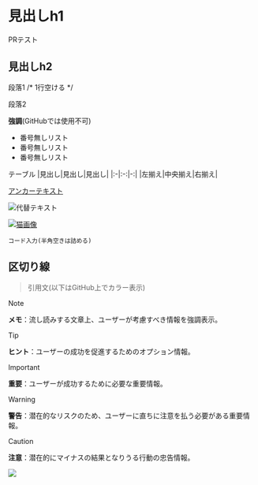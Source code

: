 # 見出しh1

PRテスト

## 見出しh2

段落1 /* 1行空ける */

段落2

**強調**(GitHubでは使用不可)

- 番号無しリスト
- 番号無しリスト
- 番号無しリスト

テーブル
|見出し|見出し|見出し|
|:-|:-:|-:|
|左揃え|中央揃え|右揃え|

[アンカーテキスト](リンクパス)

![代替テキスト](https://placekitten.com/200/200)

[![猫画像](https://placekitten.com/200/200)](https://placekitten.com/)
  
```
コード入力(半角空きは詰める)
```

区切り線
---
  
> 引用文(以下はGitHub上でカラー表示)
  
> [!NOTE]
> **メモ**：流し読みする文章上、ユーザーが考慮すべき情報を強調表示。

> [!TIP]
> **ヒント**：ユーザーの成功を促進するためのオプション情報。

> [!IMPORTANT]
> **重要**：ユーザーが成功するために必要な重要情報。

> [!WARNING]
> **警告**：潜在的なリスクのため、ユーザーに直ちに注意を払う必要がある重要情報。

> [!CAUTION]
> **注意**：潜在的にマイナスの結果となりうる行動の忠告情報。

  
<!-- バージョンチップ -->
![](https://img.shields.io/badge/左側の文字-右側の文字-ff0000.svg)
